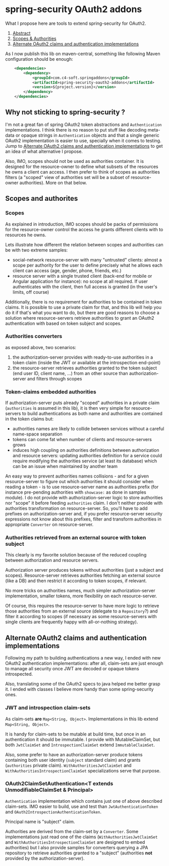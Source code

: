 # spring-security OAuth2 addons

What I propose here are tools to extend spring-security for OAuth2.

1. [Abstract](#abstract)<br/>
2. [Scopes & Authorities](#scopes-authorities)<br/>
3. [Alternate OAuth2 claims and authentication implementations](#alternateimpls)<br/>

As I now publish this lib on maven-central, something like following Maven configuration should be enough:
``` xml
	<dependencies>
		<dependency>
			<groupId>com.c4-soft.springaddons</groupId>
			<artifactId>spring-security-oauth2-addons</artifactId>
			<version>${project.version}</version>
		</dependency>
	</dependencies>
```

<a name="abstract"/>

## Why not sticking to spring-security ?

I'm not a great fan of spring OAuth2 token abstractions and `Authentication` implementations.
I think there is no reason to put stuff like decoding meta-data or opaque strings in `Authentication` objects and 
that a single generic OAuth2 implementation is easier to use, specially when it comes to testing.
Jump to [Alternate OAuth2 claims and authentication implementations](#alternateimpls) to get an idea of what alternative I propose.

Also, IMO, scopes should not be used as authorities container. It is designed for the resource-owner to define what subsets of the resources he owns a client can access.
I then prefer to think of scopes as authorities filters (a "scoped" view of authorities set will be a subset of resource-owner authorities). More on that below.

<a name="scopes-authorities"/>

## Scopes and authorites

### Scopes
As explained in introduction, IMO scopes should be packs of permissions for the resource-owner control the access he grants different clients with to resources he owns.

Lets illustrate how different the relation between scopes and authorities can be with two extreme samples:
 * social-network resource-server with many "untrusted" clients: 
   almost a scope per authority for the user to define precisely what he allows each client can access (age, gender, phone, friends, etc.)
 * resource server with a single trusted client (back-end for mobile or Angular application for instance): no scope at all required. 
   If user authenticates with the client, then full access is granted (in the user's limits, off course)
   
Additionally, there is no requirement for authorities to be contained in token claims.
It is possible to use a private claim for that, and this lib will help you do it if that's what you want to do,
but there are good reasons to choose a solution where resource-servers retrieve authorities to grant an OAuth2 authentication with based on token subject and scopes.

### Authorities converters
as exposed above, two scenarios:
1. the authorization-server provides with ready-to-use authorities in a token claim (inside the JWT or available at the introspection end-point)
2. the resource-server retrieves authorities granted to the token subject (end user ID, client name, ...) from an other source than authorization-server and filters through scopes

### Token-claims embedded authorities

If authorization-server puts already "scoped" authorities in a private claim (`authorities` is assumed in this lib),
it is then very simple for resource-servers to build authentications as both name and authorities are contained in the token claims but:
 * authorities names are likely to collide between services without a careful name-space separation
 * tokens can come fat when number of clients and resource-servers grows
 * induces high coupling on authorities definitions between authorization and resource servers: 
   updating authorities definition for a service could require modifying the authorities service (at least its database)
   which can be an issue when maintained by another team

An easy way to prevent authorities names collisions - and for a given resource-server to figure out which authorities it should consider when reading a token -
is to use resource-server name as authorities prefix (for instance pre-pending authorities with `showcase:` as done in samples module).
I do not provide with authorization-server logic to store authorities nor "scope" it before feeding `authorities` claim.
I don't neither provide with authorities transformation on resource-server. So, you'll have to add prefixes on authorization-server and, 
if you prefer resource-server security expressions not know about this prefixes, filter and transform authorities in appropriate `Converter` on resource-server.

### Authorities retrieved from an external source with token subject

This clearly is my favorite solution because of the reduced coupling between authorization and resource servers.

Authorization server produces tokens without authorities (just a subject and scopes).
Resource-server retrieves authorities fetching an external source (like a DB) and then restrict it according to token scopes, if relevant.

No more tricks on authorities names, much simpler authorization-server implementation, smaller tokens, more flexibility on each resource-server.

Of course, this requires the resource-server to have more logic to retrieve those authorities from an external source (delegate to a `Repository`?)
and filter it according to scopes (if necessary as some resource-servers with single clients are frequently happy with all-or-nothing strategy).

<a name="alternateimpls"/>

## Alternate OAuth2 claims and authentication implementations

Following my path to building authentications a new way, I ended with new OAuth2 authentication implementations:
after all, claim-sets are just enough to manage all security once JWT are decoded or opaque tokens introspected.
 
Also, translating some of the OAuth2 specs to java helped me better grasp it.
I ended with classes I believe more handy than some spring-security ones.

### JWT and introspection claim-sets

As claim-sets **are** `Map<String, Object>`. Implementations in this lib extend `Map<String, Object>`.

It is handy for claim-sets to be mutable at build time, but once in an authentication it should be immutable.
I provide with MutableClaimSet, but both `JwtClaimSet` and `IntrospectionClaimSet` extend `ImmutableClaimSet`.

Also, some prefer to have an authorization-server produce tokens containing both user identity (`subject` standard claim) and grants (`authorities` private claim).
`WithAuthoritiesJwtClaimSet` and `WithAuthoritiesIntrospectionClaimSet` specializations serve that purpose.

### OAuth2ClaimSetAuthentication<T extends UnmodifiableClaimSet & Principal>

`Authentication` implementation which contains just one of above described claim-sets.
IMO easier to build, use and test than `JwtAuthenticationToken` and `OAuth2IntrospectionAuthenticationToken`.

Principal name is "subject" claim.

Authorities are derived from the claim-set by a `Converter`. 
Some implementations just read one of the claims (`WithAuthoritiesJwtClaimSet` and `WithAuthoritiesIntrospectionClaimSet` are designed to embed authorities)
but I also provide samples for converters querying a JPA repository to retrieve authorities granted to a "subject" (authorities **not** provided by the authorization-server).
